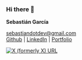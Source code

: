 ### Hi there 👋

**Sebastián García**

[sebastiandotdev@gmail.com](mailto:sebastiandotdev@gmail.com)  
[Github](https://github.com/sebastiandotdev) | [LinkedIn](https://linkedin.com/in/sebastiandotdev) | [Portfolio](https://castrogarciajs.dev)

<a href="https://x.com/sebastiandotdev">
  <img alt="X (formerly X) URL" src="https://img.shields.io/twitter/url?url=https%3A%2F%2Fx.com%2Fmjs_sebastian&label=Follow%20me%20on%20X">
</a>
